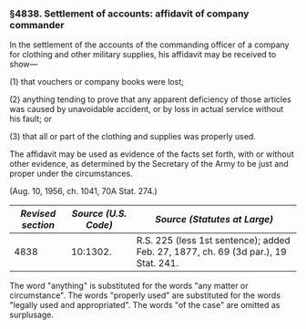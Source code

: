 ### §4838. Settlement of accounts: affidavit of company commander ###

In the settlement of the accounts of the commanding officer of a company for clothing and other military supplies, his affidavit may be received to show—

(1) that vouchers or company books were lost;

(2) anything tending to prove that any apparent deficiency of those articles was caused by unavoidable accident, or by loss in actual service without his fault; or

(3) that all or part of the clothing and supplies was properly used.

The affidavit may be used as evidence of the facts set forth, with or without other evidence, as determined by the Secretary of the Army to be just and proper under the circumstances.

(Aug. 10, 1956, ch. 1041, 70A Stat. 274.)

|*Revised section*|*Source (U.S. Code)*|                           *Source (Statutes at Large)*                           |
|-----------------|--------------------|----------------------------------------------------------------------------------|
|      4838       |      10:1302.      |R.S. 225 (less 1st sentence); added Feb. 27, 1877, ch. 69 (3d par.), 19 Stat. 241.|

The word "anything" is substituted for the words "any matter or circumstance". The words "properly used" are substituted for the words "legally used and appropriated". The words "of the case" are omitted as surplusage.